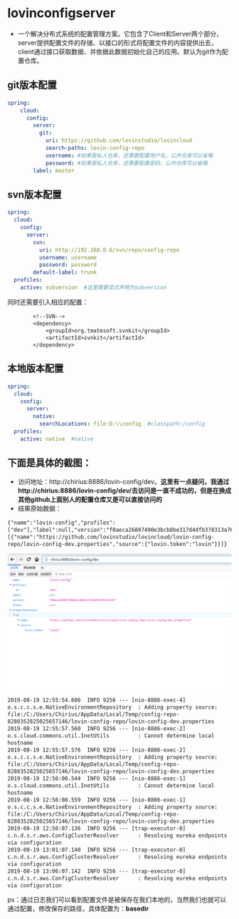 # lovinconfigserver 

* 一个解决分布式系统的配置管理方案。它包含了Client和Server两个部分，server提供配置文件的存储、以接口的形式将配置文件的内容提供出去，client通过接口获取数据、并依据此数据初始化自己的应用。默认为git作为配置仓库。

## git版本配置

```yaml
spring:
    cloud:
      config:
        server:
          git:
            uri: https://github.com/lovinstudio/lovincloud
            search-paths: lovin-config-repo
            username: #如果是私人仓库，还需要配置用户名，公共仓库可以省略
            password: #如果是私人仓库，还需要配置密码，公共仓库可以省略
        label: master
```
## svn版本配置

~~~yaml
spring:
  cloud:
    config:
      server:
        svn:
          uri: http://192.168.0.6/svn/repo/config-repo
          username: username
          password: password
        default-label: trunk
  profiles:
    active: subversion  #这里需要显式声明为subversion
~~~
同时还需要引入相应的配置：
~~~pom
        <!--SVN-->
        <dependency>
            <groupId>org.tmatesoft.svnkit</groupId>
            <artifactId>svnkit</artifactId>
        </dependency>
~~~
## 本地版本配置

~~~yaml
spring:
  cloud:
    config:
      server:
        native:
          searchLocations: file:D:\\config  #classpath:/config
  profiles:
    active: native  #native
~~~

## 下面是具体的截图：

* 访问地址：http://chirius:8886/lovin-config/dev。**这里有一点疑问，我通过http://chirius:8886/lovin-config/dev/去访问是一直不成功的，但是在换成其他github上面别人的配置仓库又是可以直接访问的**
* 结果原始数据：
~~~
{"name":"lovin-config","profiles":["dev"],"label":null,"version":"f0aeca26887490e3bcb8be317d4dfb378313a76f","state":null,"propertySources":[{"name":"https://github.com/lovinstudio/lovincloud/lovin-config-repo/lovin-config-dev.properties","source":{"lovin.token":"lovin"}}]}
~~~
![1](images/1.png)

~~~
2019-08-19 12:55:54.686  INFO 9256 --- [nio-8886-exec-4] o.s.c.c.s.e.NativeEnvironmentRepository  : Adding property source: file:/C:/Users/Chirius/AppData/Local/Temp/config-repo-8280352825025657146/lovin-config-repo/lovin-config-dev.properties
2019-08-19 12:55:57.560  INFO 9256 --- [nio-8886-exec-2] o.s.cloud.commons.util.InetUtils         : Cannot determine local hostname
2019-08-19 12:55:57.576  INFO 9256 --- [nio-8886-exec-2] o.s.c.c.s.e.NativeEnvironmentRepository  : Adding property source: file:/C:/Users/Chirius/AppData/Local/Temp/config-repo-8280352825025657146/lovin-config-repo/lovin-config-dev.properties
2019-08-19 12:56:00.544  INFO 9256 --- [nio-8886-exec-1] o.s.cloud.commons.util.InetUtils         : Cannot determine local hostname
2019-08-19 12:56:00.559  INFO 9256 --- [nio-8886-exec-1] o.s.c.c.s.e.NativeEnvironmentRepository  : Adding property source: file:/C:/Users/Chirius/AppData/Local/Temp/config-repo-8280352825025657146/lovin-config-repo/lovin-config-dev.properties
2019-08-19 12:56:07.136  INFO 9256 --- [trap-executor-0] c.n.d.s.r.aws.ConfigClusterResolver      : Resolving eureka endpoints via configuration
2019-08-19 13:01:07.140  INFO 9256 --- [trap-executor-0] c.n.d.s.r.aws.ConfigClusterResolver      : Resolving eureka endpoints via configuration
2019-08-19 13:06:07.142  INFO 9256 --- [trap-executor-0] c.n.d.s.r.aws.ConfigClusterResolver      : Resolving eureka endpoints via configuration
~~~

ps：通过日志我们可以看到配置文件是被保存在我们本地的，当然我们也就可以通过配置，修改保存的路径，具体配置为：**basedir**
